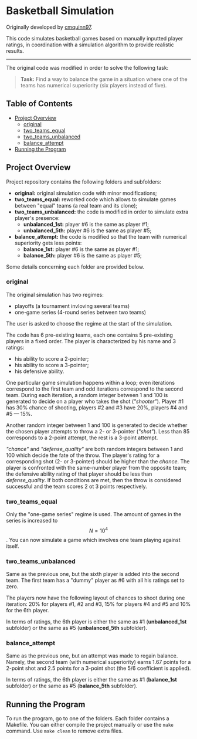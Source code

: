 # Basketball Simulation

Originally developed by [cmquinn97](https://github.com/cmquinn97). 

This code simulates basketball games based on manually inputted player ratings, in coordination with a simulation algorithm to provide realistic results.

***

The original code was modified in order to solve the following task:
> **Task:** Find a way to balance the game in a situation where one of the teams has numerical superiority (six players instead of five).


## Table of Contents

- [Project Overview](#project-overview)
	- [original](#original)
	- [two\_teams\_equal](#two_teams_equal)
	- [two\_teams\_unbalanced](#two_teams_unbalanced)
	- [balance\_attempt](#balance_attempt)
- [Running the Program](#running-the-program)


## Project Overview

Project repository contains the following folders and subfolders:

- **original:** original simulation code with minor modifications;
- **two\_teams\_equal:** reworked code which allows to simulate games between "equal" teams (a real team and its clone);
- **two\_teams\_unbalanced:** the code is modified in order to simulate extra player's presence:
	- **unbalanced_1st:** player #6 is the same as player #1;
	- **unbalanced_5th:** player #6 is the same as player #5;
- **balance_attempt:** the code is modified so that the team with numerical superiority gets less points:
	- **balance_1st:** player #6 is the same as player #1;
	- **balance_5th:** player #6 is the same as player #5;

Some details concerning each folder are provided below.

### original

The original simulation has two regimes:

- playoffs (a tournament invloving several teams)
- one-game series (4-round series between two teams)

The user is asked to choose the regime at the start of the simulation.

The code has 6 pre-existing teams, each one contains 5 pre-existing players in a fixed order. The player is characterized by his name and 3 ratings:

-  his ability to score a 2-pointer;
-  his ability to score a 3-pointer;
-  his defensive ability.

One particular game simulation happens within a loop; even iterations correspond to the first team and odd iterations correspond to the second team. During each iteration, a random integer between 1 and 100 is generated to decide on a player who takes the shot (*"shooter"*). Player #1 has 30% chance of shooting, players #2 and #3 have 20%, players #4 and #5 — 15%.

Another random integer between 1 and 100 is generated to decide whether the chosen player attempts to throw a 2- or 3-pointer (*"shot"*). Less than 85 corresponds to a 2-point attempt, the rest is a 3-point attempt.

*"chance"* and *"defense_quality"* are both random integers between 1 and 100 which decide the fate of the throw. The player's rating for a corresponding shot (2- or 3-pointer) should be higher than the *chance*. The player is confronted with the same-number player from the opposite team; the defensive ability rating of that player should be less than *defense_quality*. If both conditions are met, then the throw is considered successful and the team scores 2 ot 3 points respectively.

### two\_teams\_equal

Only the "one-game series" regime is used. The amount of games in the series is increased to $$N = 10^4$$. You can now simulate a game which involves one team playing against itself.

### two\_teams\_unbalanced

Same as the previous one, but the sixth player is added into the second team. The first team has a "dummy" player as #6 with all his ratings set to zero.

The players now have the following layout of chances to shoot during one iteration: 20% for players #1, #2 and #3, 15% for players #4 and #5 and 10% for the 6th player.

In terms of ratings, the 6th player is either the same as #1 (**unbalanced_1st** subfolder) or the same as #5 (**unbalanced_5th** subfolder).

### balance\_attempt

Same as the previous one, but an attempt was made to regain balance. Namely, the second team (with numerical superiority) earns 1.67 points for a 2-point shot and 2.5 points for a 3-point shot (the 5/6 coefficient is applied).

In terms of ratings, the 6th player is either the same as #1 (**balance_1st** subfolder) or the same as #5 (**balance_5th** subfolder).

## Running the Program

To run the program, go to one of the folders. Each folder contains a Makefile. You can either compile the project manually or use the `make` command. Use `make clean` to remove extra files.